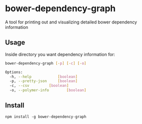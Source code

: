 # bower-dependency-graph
A tool for printing out and visualizing detailed bower dependency information

## Usage

Inside directory you want dependency information for:

```bash
bower-dependency-graph [-p] [-c] [-o]

Options:
  -h, --help			[boolean]
  -p, --pretty-json		[boolean]
  -c, --csv			[boolean]
  -o, --polymer-info		[boolean]
```

## Install

```
npm install -g bower-dependency-graph
```
